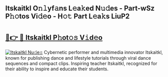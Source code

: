 ## Itskaitkl O𝚗𝚕yf𝚊ns L𝚎a𝚔ed N𝚞𝚍es - Part-wSz P𝚑𝚘tos Vi𝚍𝚎o - H𝚘𝚝 Part L𝚎a𝚔s LiuP2

# <h2><a href="http://kf3jw8.oniu.top/?m=Itskaitkl">🔗👉 🔴 Itskaitkl P𝚑ot𝚘𝚜 V𝚒d𝚎o</a></h2>

[![Itskaitkl Nu𝚍e𝚜](https://i.imgur.com/0qMVB7G.gif)](http://kf3jw8.oniu.top/?m=Itskaitkl)
Cybernetic performer and multimedia innovator Itskaitkl, known for publishing dance and lifestyle tutorials through viral dance sequences and compact clips. Inspiring teacher Itskaitkl, recognized for their ability to inspire and educate their students.  

